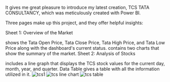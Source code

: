 It gives me great pleasure to introduce my latest creation, TCS TATA CONSULTANCY, which was meticulously created with Power BI. 

Three pages make up this project, and they offer helpful insights: 

Sheet 1: Overview of the Market 

shows the Tata Open Price, Tata Close Price, Tata High Price, and Tata Low Price along with the dashboard's current status. 
contains two charts that show the summary of the market. 
Sheet 2: Analysis of Stocks 

includes a line graph that displays the TCS stock values for the current day, month, year, and quarter. 
Data Table 
gives a table with all the information utilized in it.
![tcs1](https://github.com/Karishma48/TCS-TATA-Consultancy-Services/assets/168215245/adbad553-da46-4568-a3c2-f1dc0f4d1596)
![tcs line chart](https://github.com/Karishma48/TCS-TATA-Consultancy-Services/assets/168215245/5fb474f8-962e-4579-9fdd-f16c4c2ef218)
![tcs table](https://github.com/Karishma48/TCS-TATA-Consultancy-Services/assets/168215245/3cd89fb2-c4c9-41cc-be44-4e8ed924c10a)

